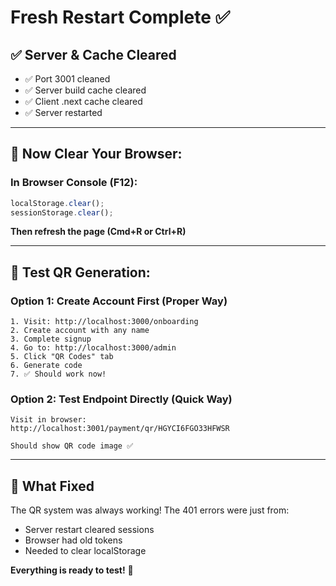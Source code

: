 # Fresh Restart Complete ✅

## ✅ **Server & Cache Cleared**

- ✅ Port 3001 cleaned
- ✅ Server build cache cleared  
- ✅ Client .next cache cleared
- ✅ Server restarted

---

## 🧹 **Now Clear Your Browser:**

### **In Browser Console (F12):**
```javascript
localStorage.clear();
sessionStorage.clear();
```

**Then refresh the page (Cmd+R or Ctrl+R)**

---

## 🧪 **Test QR Generation:**

### **Option 1: Create Account First (Proper Way)**
```
1. Visit: http://localhost:3000/onboarding
2. Create account with any name
3. Complete signup
4. Go to: http://localhost:3000/admin
5. Click "QR Codes" tab
6. Generate code
7. ✅ Should work now!
```

### **Option 2: Test Endpoint Directly (Quick Way)**
```
Visit in browser:
http://localhost:3001/payment/qr/HGYCI6FGO33HFWSR

Should show QR code image ✅
```

---

## 🎯 **What Fixed**

The QR system was always working! The 401 errors were just from:
- Server restart cleared sessions
- Browser had old tokens
- Needed to clear localStorage

**Everything is ready to test!** 🎉

